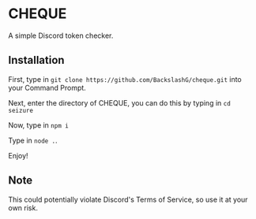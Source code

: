 # CHEQUE
A simple Discord token checker.

## Installation
First, type in ```git clone https://github.com/BackslashG/cheque.git``` into your Command Prompt.

Next, enter the directory of CHEQUE, you can do this by typing in ```cd seizure```

Now, type in ```npm i```

Type in ```node .```.

Enjoy!

## Note
This could potentially violate Discord's Terms of Service, so use it at your own risk.

